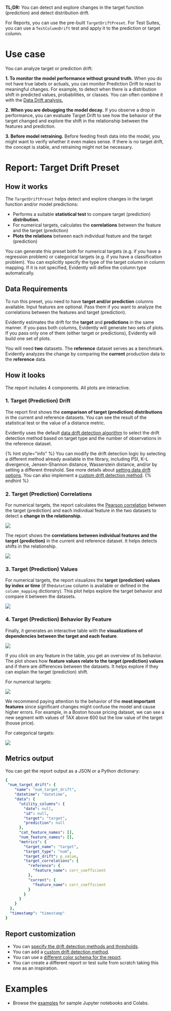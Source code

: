 **TL;DR:** You can detect and explore changes in the target function (prediction) and detect distribution drift.

For Reports, you can use the pre-built `TargetDriftPreset`.
For Test Suites, you can use a `TestColumnDrift` test and apply it to the prediction or target column.

# Use case 

You can analyze target or prediction drift: 

**1. To monitor the model performance without ground truth.** When you do not have true labels or actuals, you can monitor Prediction Drift to react to meaningful changes. For example, to detect when there is a distribution shift in predicted values, probabilities, or classes. You can often combine it with the [Data Drift analysis.](data-drift.md)

**2. When you are debugging the model decay.** If you observe a drop in performance, you can evaluate Target Drift to see how the behavior of the target changed and explore the shift in the relationship between the features and prediction. 

**3. Before model retraining.** Before feeding fresh data into the model, you might want to verify whether it even makes sense. If there is no target drift, the concept is stable, and retraining might not be necessary.

# Report: Target Drift Preset  

## How it works

The `TargetDriftPreset` helps detect and explore changes in the target function and/or model predictions:
* Performs a suitable **statistical test** to compare target (prediction) **distribution**.
* For numerical targets, calculates the **correlations** between the feature and the target (prediction)
* **Plots the relations** between each individual feature and the target (prediction)

You can generate this preset both for numerical targets (e.g. if you have a regression problem) or categorical targets (e.g. if you have a classification problem). You can explicitly specify the type of the target column in column mapping. If it is not specified, Evidently will define the column type automatically.

## Data Requirements

To run this preset, you need to have **target and/or prediction** columns available. Input features are optional. Pass them if you want to analyze the correlations between the features and target (prediction).   

Evidently estimates the drift for the **target** and **predictions** in the same manner. If you pass both columns, Evidently will generate two sets of plots. If you pass only one of them (either target or predictions), Evidently will build one set of plots. 

You will need **two** datasets. The **reference** dataset serves as a benchmark. Evidently analyzes the change by comparing the **current** production data to the **reference** data.

## How it looks

The report includes 4 components. All plots are interactive.

### 1. Target (Prediction) Drift

The report first shows the **comparison of target (prediction) distributions** in the current and reference datasets. You can see the result of the statistical test or the value of a distance metric.

Evidently uses the default [data drift detection algorithm](../reference/data-drift-algorithm.md) to select the drift detection method based on target type and the number of observations in the reference dataset.

{% hint style="info" %}
You can modify the drift detection logic by selecting a different method already available in the library, including PSI, K–L divergence, Jensen-Shannon distance, Wasserstein distance, and/or by setting a different threshold. See more details about [setting data drift options](../customization/options-for-statistical-tests.md). You can also implement a [custom drift detection method](../customization/add-custom-metric-or-test.md).
{% endhint %}

### 2. Target (Prediction) Correlations

For numerical targets, the report calculates the [Pearson correlation](https://en.wikipedia.org/wiki/Pearson\_correlation\_coefficient) between the target (prediction) and each individual feature in the two datasets to detect a **change in the relationship.**

![](<../.gitbook/assets/num\_targ\_drift (1).png>)

The report shows the **correlations between individual features and the target (prediction)** in the current and reference dataset. It helps detects shifts in the relationship.

![](<../.gitbook/assets/num\_targ\_drift\_target\_correlations (1).png>)

### 3. Target (Prediction) Values

For numerical targets, the report visualizes the **target (prediction) values by index or time** (if the`datetime` column is available or defined in the `column_mapping` dictionary). This plot helps explore the target behavior and compare it between the datasets.

![](<../.gitbook/assets/num\_targ\_drift\_target\_values (1).png>)

### 4. Target (Prediction) Behavior By Feature

Finally, it generates an interactive table with the **visualizations of dependencies between the target and each feature**.

![](<../.gitbook/assets/num\_targ\_drift\_behavior\_by\_feature (1).png>)

If you click on any feature in the table, you get an overview of its behavior. The plot shows how **feature values relate to the target (prediction) values** and if there are differences between the datasets. It helps explore if they can explain the target (prediction) shift.

For numerical targets:

![](../.gitbook/assets/num\_targ\_drift\_behavior\_by\_feature\_example\_tax.png)

We recommend paying attention to the behavior of the **most important features** since significant changes might confuse the model and cause higher errors. For example, in a Boston house pricing dataset, we can see a new segment with values of TAX above 600 but the low value of the target (house price).

For categorical targets:

![](../.gitbook/assets/cat\_target\_drift\_behavior\_by\_feature\_example.png)


## Metrics output

You can get the report output as a JSON or a Python dictionary:

```yaml
{
 "num_target_drift": {
    "name": "num_target_drift",
    "datetime": "datetime",
    "data": {
      "utility_columns": {
        "date": null,
        "id": null,
        "target": "target",
        "prediction": null
      },
      "cat_feature_names": [],
      "num_feature_names": [],
      "metrics": {
        "target_name": "target",
        "target_type": "num",
        "target_drift": p_value,
        "target_correlations": {
          "reference": {
            "feature_name": corr_coefficient
          },
          "current": {
            "feature_name": corr_coefficient
          }
        }
      }
    }
  },
  "timestamp": "timestamp"
}
```

## Report customization

* You can [specify the drift detection methods and thresholds](../customization/options-for-statistical-tests.md). 
* You can add a [custom drift detection method](../customization/add-custom-metric-or-test.md).
* You can use a [different color schema for the report](../customization/options-for-color-schema.md). 
* You can create a different report or test suite from scratch taking this one as an inspiration. 


# Examples

* Browse the [examples](../get-started/examples.md) for sample Jupyter notebooks and Colabs.
